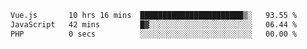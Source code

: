 <!--START_SECTION:waka-->

```txt
Vue.js       10 hrs 16 mins  ███████████████████████▒░   93.55 %
JavaScript   42 mins         █▓░░░░░░░░░░░░░░░░░░░░░░░   06.44 %
PHP          0 secs          ░░░░░░░░░░░░░░░░░░░░░░░░░   00.00 %
```

<!--END_SECTION:waka-->
